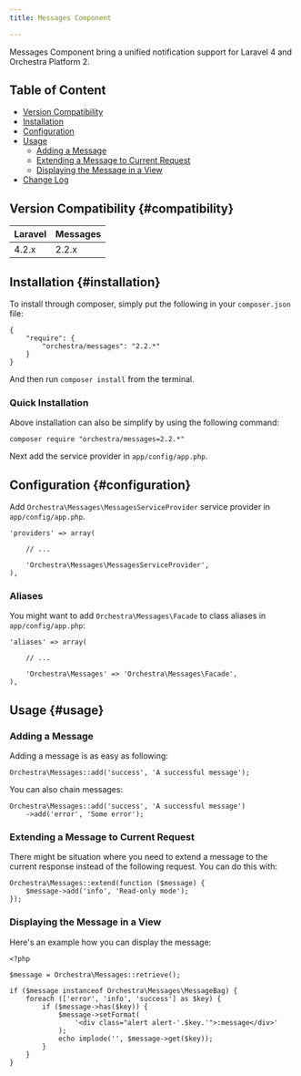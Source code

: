 ```yaml
---
title: Messages Component

---
```


Messages Component bring a unified notification support for Laravel 4 and Orchestra Platform 2.

## Table of Content

* [Version Compatibility](#compatibility)
* [Installation](#installation)
* [Configuration](#configuration)
* [Usage](#usage)
  - [Adding a Message](#adding-a-message)
  - [Extending a Message to Current Request](#extending-a-message-to-current-request)
  - [Displaying the Message in a View](#displaying-the-message-in-a-view)
* [Change Log](http://orchestraplatform.com/docs/latest/components/messages/changes#v2-3)

## Version Compatibility {#compatibility}

Laravel    | Messages
:----------|:----------
 4.2.x     | 2.2.x

## Installation {#installation}

To install through composer, simply put the following in your `composer.json` file:

    {
        "require": {
            "orchestra/messages": "2.2.*"
        }
    }

And then run `composer install` from the terminal.

### Quick Installation

Above installation can also be simplify by using the following command:

    composer require "orchestra/messages=2.2.*"

Next add the service provider in `app/config/app.php`.

## Configuration {#configuration}

Add `Orchestra\Messages\MessagesServiceProvider` service provider in `app/config/app.php`.

    'providers' => array(

        // ...

        'Orchestra\Messages\MessagesServiceProvider',
    ),

### Aliases

You might want to add `Orchestra\Messages\Facade` to class aliases in `app/config/app.php`:

    'aliases' => array(

        // ...

        'Orchestra\Messages' => 'Orchestra\Messages\Facade',
    ),

## Usage {#usage}

### Adding a Message

Adding a message is as easy as following:

    Orchestra\Messages::add('success', 'A successful message');

You can also chain messages:

    Orchestra\Messages::add('success', 'A successful message')
        ->add('error', 'Some error');

### Extending a Message to Current Request

There might be situation where you need to extend a message to the current response instead of the following request. You can do this with:

    Orchestra\Messages::extend(function ($message) {
        $message->add('info', 'Read-only mode');
    });

### Displaying the Message in a View

Here's an example how you can display the message:

    <?php

    $message = Orchestra\Messages::retrieve();

    if ($message instanceof Orchestra\Messages\MessageBag) {
        foreach (['error', 'info', 'success'] as $key) {
            if ($message->has($key)) {
                $message->setFormat(
                    '<div class="alert alert-'.$key.'">:message</div>'
                );
                echo implode('', $message->get($key));
            }
        }
    }
